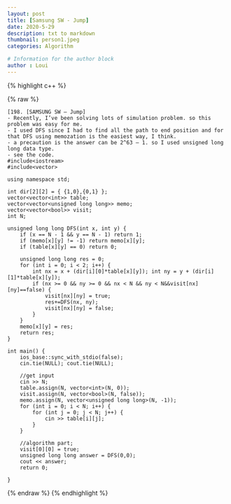 ```yaml
---
layout: post
title: [Samsung SW - Jump]
date: 2020-5-29
description: txt to markdown
thumbnail: person1.jpeg
categories: Algorithm

# Information for the author block
author : Loui
---
```


{% highlight c++ %}

{% raw %}

	﻿[198. [SAMSUNG SW – Jump]
	- Recently, I’ve been solving lots of simulation problem. so this problem was easy for me.
	- I used DFS since I had to find all the path to end position and for that DFS using memozation is the easiest way, I think.
	- a precaution is the answer can be 2^63 – 1. so I used unsigned long long data type.
	- see the code.
	#include<iostream>
	#include<vector>
	
	using namespace std;
	
	int dir[2][2] = { {1,0},{0,1} };
	vector<vector<int>> table;
	vector<vector<unsigned long long>> memo;
	vector<vector<bool>> visit;
	int N;
	
	unsigned long long DFS(int x, int y) {
		if (x == N - 1 && y == N - 1) return 1;
		if (memo[x][y] != -1) return memo[x][y];
		if (table[x][y] == 0) return 0;
	
		unsigned long long res = 0;
		for (int i = 0; i < 2; i++) {
			int nx = x + (dir[i][0]*table[x][y]); int ny = y + (dir[i][1]*table[x][y]);
			if (nx >= 0 && ny >= 0 && nx < N && ny < N&&visit[nx][ny]==false) {
				visit[nx][ny] = true;
				res+=DFS(nx, ny);
				visit[nx][ny] = false;
			}
		}
		memo[x][y] = res;
		return res;
	}
	
	int main() {
		ios_base::sync_with_stdio(false);
		cin.tie(NULL); cout.tie(NULL);
	
		//get input
		cin >> N;
		table.assign(N, vector<int>(N, 0));
		visit.assign(N, vector<bool>(N, false));
		memo.assign(N, vector<unsigned long long>(N, -1));
		for (int i = 0; i < N; i++) {
			for (int j = 0; j < N; j++) {
				cin >> table[i][j];
			}
		}
	
		//algorithm part;
		visit[0][0] = true;
		unsigned long long answer = DFS(0,0);
		cout << answer;
		return 0;
	
	}
	
{% endraw %}
{% endhighlight %}

